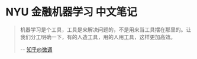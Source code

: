 # NYU 金融机器学习 中文笔记

> 机器学习是个工具，工具是来解决问题的，不是用来当工具摆在那里的。让我们分工明确一下，有的人造工具，用的人用工具，这样更加高效。
> 
> -- [知乎@微调](https://www.zhihu.com/question/265041005/answer/344238588)
